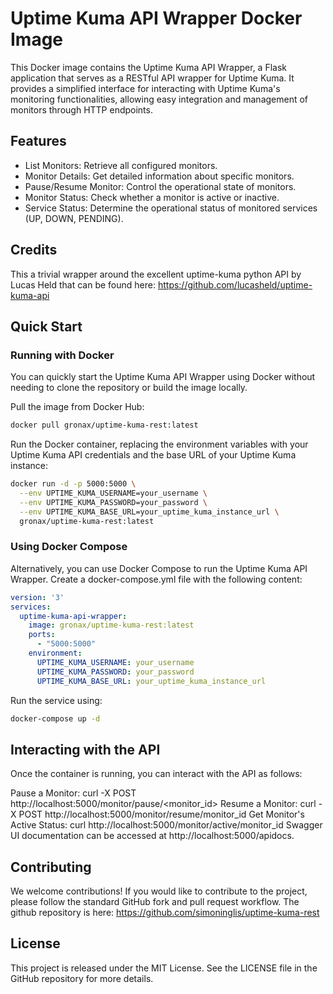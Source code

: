 # Uptime Kuma API Wrapper Docker Image

This Docker image contains the Uptime Kuma API Wrapper, a Flask application that serves as a RESTful API wrapper for Uptime Kuma. It provides a simplified interface for interacting with Uptime Kuma's monitoring functionalities, allowing easy integration and management of monitors through HTTP endpoints.

## Features

- List Monitors: Retrieve all configured monitors.
- Monitor Details: Get detailed information about specific monitors.
- Pause/Resume Monitor: Control the operational state of monitors.
- Monitor Status: Check whether a monitor is active or inactive.
- Service Status: Determine the operational status of monitored services (UP, DOWN, PENDING).

## Credits

This a trivial wrapper around the excellent uptime-kuma python API by Lucas Held that can be found here: https://github.com/lucasheld/uptime-kuma-api

## Quick Start

### Running with Docker

You can quickly start the Uptime Kuma API Wrapper using Docker without needing to clone the repository or build the image locally.

Pull the image from Docker Hub:

```bash
docker pull gronax/uptime-kuma-rest:latest
```

Run the Docker container, replacing the environment variables with your Uptime Kuma API credentials and the base URL of your Uptime Kuma instance:

```bash
docker run -d -p 5000:5000 \
  --env UPTIME_KUMA_USERNAME=your_username \
  --env UPTIME_KUMA_PASSWORD=your_password \
  --env UPTIME_KUMA_BASE_URL=your_uptime_kuma_instance_url \
  gronax/uptime-kuma-rest:latest
```
### Using Docker Compose
Alternatively, you can use Docker Compose to run the Uptime Kuma API Wrapper. Create a docker-compose.yml file with the following content:

```yaml
version: '3'
services:
  uptime-kuma-api-wrapper:
    image: gronax/uptime-kuma-rest:latest
    ports:
      - "5000:5000"
    environment:
      UPTIME_KUMA_USERNAME: your_username
      UPTIME_KUMA_PASSWORD: your_password
      UPTIME_KUMA_BASE_URL: your_uptime_kuma_instance_url
```

Run the service using:

```bash
docker-compose up -d
```

## Interacting with the API
Once the container is running, you can interact with the API as follows:

Pause a Monitor: curl -X POST http://localhost:5000/monitor/pause/<monitor_id>
Resume a Monitor: curl -X POST http://localhost:5000/monitor/resume/monitor_id
Get Monitor's Active Status: curl http://localhost:5000/monitor/active/monitor_id
Swagger UI documentation can be accessed at http://localhost:5000/apidocs.

## Contributing
We welcome contributions! If you would like to contribute to the project, please follow the standard GitHub fork and pull request workflow.  The github repository is here:  https://github.com/simoninglis/uptime-kuma-rest

## License
This project is released under the MIT License. See the LICENSE file in the GitHub repository for more details.